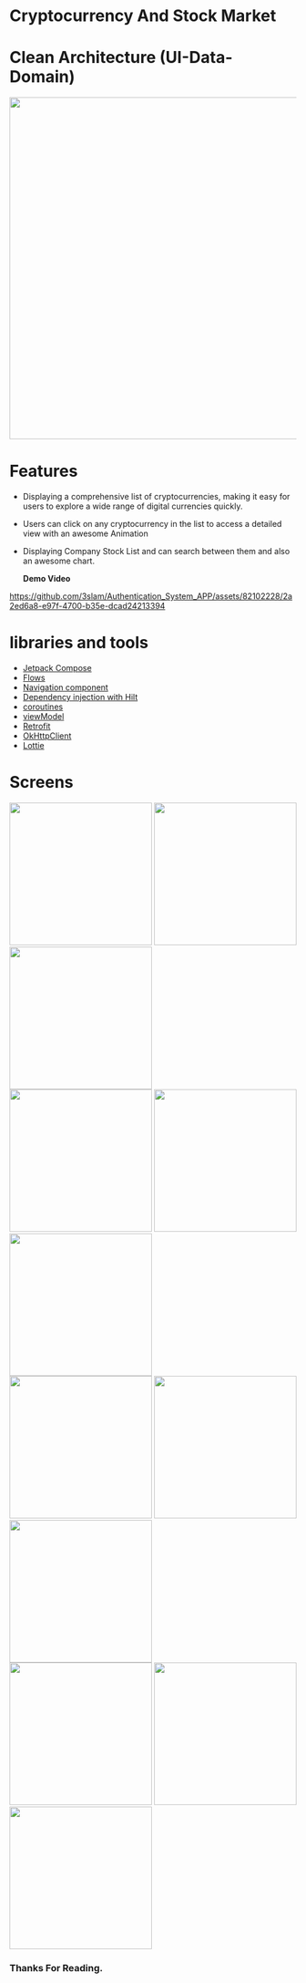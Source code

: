 # Cryptocurrency And Stock Market 
 
# Clean Architecture (UI-Data-Domain)
<img src ="https://github.com/3slam/Cryptocurrency_And_StockMarket_App/assets/82102228/fd29d3ca-d707-465a-a9cf-e8a6814851ab" width="600" hight="400" >

# Features 

- Displaying a comprehensive list of cryptocurrencies, making it easy for users to explore a wide range of digital currencies quickly.
 
- Users can click on any cryptocurrency in the list to access a detailed view with an awesome Animation
 
- Displaying Company Stock List and can search between them and also an awesome chart.

   **Demo Video**<br/>

 https://github.com/3slam/Authentication_System_APP/assets/82102228/2a2ed6a8-e97f-4700-b35e-dcad24213394

 #  libraries and tools
- [Jetpack Compose](https://developer.android.com/jetpack/compose/tutorial)
- [Flows](https://developer.android.com/kotlin/flow)
- [Navigation component](https://developer.android.com/jetpack/compose/navigation)
- [Dependency injection with Hilt](https://developer.android.com/training/dependency-injection/hilt-android)
- [coroutines](https://developer.android.com/kotlin/coroutines)
- [viewModel](https://developer.android.com/topic/libraries/architecture/viewmodel)
- [Retrofit](https://square.github.io/retrofit/)
- [OkHttpClient](https://square.github.io/okhttp/)
- [Lottie](https://github.com/airbnb/lottie-android)
  
# Screens

<div>
 <img src ="https://github.com/3slam/Cryptocurrency_And_StockMarket_App/assets/82102228/f8510abc-75c8-4283-b149-62420778d64a" width="250" hight="400">
 <img src ="https://github.com/3slam/Cryptocurrency_And_StockMarket_App/assets/82102228/de94d92b-2ba0-4b10-9339-81d6bf57109f" width="250" hight="400" >
 <img src ="https://github.com/3slam/Cryptocurrency_And_StockMarket_App/assets/82102228/f7dedf87-6962-4e18-b69a-aecbe8267ce4" width="250" hight="400" >
</div>

<div>
 
 
 <img src ="https://github.com/3slam/Cryptocurrency_And_StockMarket_App/assets/82102228/a5e37ddf-c8ed-435c-b232-fd407b838441" width="250" hight="400" >
 <img src ="https://github.com/3slam/Cryptocurrency_And_StockMarket_App/assets/82102228/e6e46995-32a8-48b8-ba64-fafcc6064db0" width="250" hight="400" >
  <img src ="https://github.com/3slam/Cryptocurrency_And_StockMarket_App/assets/82102228/bf63500a-216d-4213-9f63-3f184b5ea318" width="250" hight="400">
</div>
 
<div>
 <img src ="https://github.com/3slam/Cryptocurrency_And_StockMarket_App/assets/82102228/8b4d0c64-e820-4031-8b41-fdf10ad07270" width="250" hight="400" >
 <img src ="https://github.com/3slam/Cryptocurrency_And_StockMarket_App/assets/82102228/33c4ca19-7c48-4bbc-b590-776edebc0620" width="250" hight="400" >
 <img src ="hhttps://github.com/3slam/Cryptocurrency_And_StockMarket_App/assets/82102228/9175de02-dea8-4b84-958b-e481f25e4500" width="250" hight="400">
 
</div>
 

<div>
   <img src ="https://github.com/3slam/Cryptocurrency_And_StockMarket_App/assets/82102228/b492865d-0eba-4e03-a537-e6119192c6a3" width="250" hight="400" >
  <img src ="https://github.com/3slam/Cryptocurrency_And_StockMarket_App/assets/82102228/a01d6e90-7f23-41e2-96c4-03a4288b8ce9" width="250" hight="400" >
   <img src ="hhttps://github.com/3slam/Cryptocurrency_And_StockMarket_App/assets/82102228/9175de02-dea8-4b84-958b-e481f25e4500" width="250" hight="400">
</div>
 

  
### Thanks For Reading.
